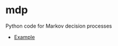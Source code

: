 mdp
===

Python code for Markov decision processes

* [Example](http://nbviewer.ipython.org/github/oyamad/mdp/blob/master/mdp_ex_kurtz01.ipynb)
